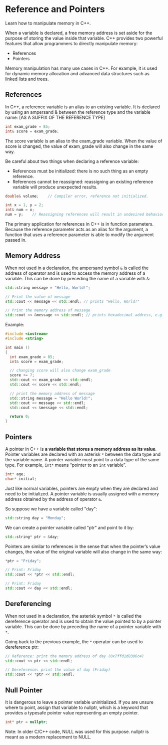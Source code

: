 # Reference and Pointers

Learn how to manipulate memory in C++.

When a variable is declared, a free memory address is set aside for the purpose of storing the value inside that variable. C++ provides two powerful features that allow programmers to directly manipulate memory:

- References
- Pointers

Memory manipulation has many use cases in C++. For example, it is used for dynamic memory allocation and advanced data structures such as linked lists and trees.

## References

In C++, a reference variable is an alias to an existing variable. It is declared by using an ampersand & between the reference type and the variable name: [AS A SUFFIX OF THE REFERENCE TYPE]

```cpp
int exam_grade = 85;
int& score = exam_grade;
```

The score variable is an alias to the exam_grade variable. When the value of score is changed, the value of exam_grade will also change in the same way.

Be careful about two things when declaring a reference variable:

- References must be initialized: there is no such thing as an empty reference.
- References cannot be reassigned: reassigning an existing reference variable will produce unexpected results.

```cpp
double& volume;    // Compiler error, reference not initialized.

int x = 1, y = 2;
int& num = x;
num = y;    // Reassigning references will result in undesired behavior!
```

The primary application for references in C++ is in function parameters. Because the reference parameter acts as an alias for the argument, a function that uses a reference parameter is able to modify the argument passed in.

## Memory Address

When not used in a declaration, the ampersand symbol `&` is called the address of operator and is used to access the memory address of a variable. This can be done by preceding the name of a variable with `&`:

```cpp
std::string message = "Hello, World!";

// Print the value of message
std::cout << message << std::endl; // prints "Hello, World!"

// Print the memory address of message
std::cout << &message << std::endl; // prints hexadecimal address, e.g., "0xb73eb000"
```

Example:

```cpp
#include <iostream>
#include <string>

int main ()
{
  int exam_grade = 85;
  int& score = exam_grade;

  // changing score will also change exam_grade
  score += 7;
  std::cout << exam_grade << std::endl;
  std::cout << score << std::endl;

  // print the memory address of message
  std::string message = "Hello World!";
  std::cout << message << std::endl;
  std::cout << &message << std::endl;

  return 0;
}
```

## Pointers

A pointer in C++ is **a variable that stores a memory address as its value**. Pointer variables are declared with an asterisk `*` between the data type and the variable name. A pointer variable must point to a data type of the same type. For example, `int*` means “pointer to an `int` variable”.

```cpp
int* age;
char* initial;
```

Just like normal variables, pointers are empty when they are declared and need to be initialized. A pointer variable is usually assigned with a memory address obtained by the address of operator `&`.

So suppose we have a variable called "day":

```cpp
std::string day = "Monday";
```

We can create a pointer variable called "ptr" and point to it by:

```cpp
std::string* ptr = &day;
```

Pointers are similar to references in the sense that when the pointer’s value changes, the value of the original variable will also change in the same way:

```cpp
*ptr = "Friday";

// Print: Friday
std::cout << *ptr << std::endl;

// Print: Friday
std::cout << day << std::endl;
```

## Dereferencing

When not used in a declaration, the asterisk symbol `*` is called the dereference operator and is used to obtain the value pointed to by a pointer variable. This can be done by preceding the name of a pointer variable with `*`.

Going back to the previous example, the `*` operator can be used to dereference ptr:

```cpp
// Reference: print the memory address of day (0x7ffd1d8306c4)
std::cout << ptr << std::endl;

// Dereference: print the value of day (Friday)
std::cout << *ptr << std::endl;
```

## Null Pointer

It is dangerous to leave a pointer variable uninitialized. If you are unsure where to point, assign that variable to nullptr, which is a keyword that provides a typesafe pointer value representing an empty pointer.

```cpp
int* ptr = nullptr;
```

Note: In older C/C++ code, NULL was used for this purpose. nullptr is meant as a modern replacement to NULL.
